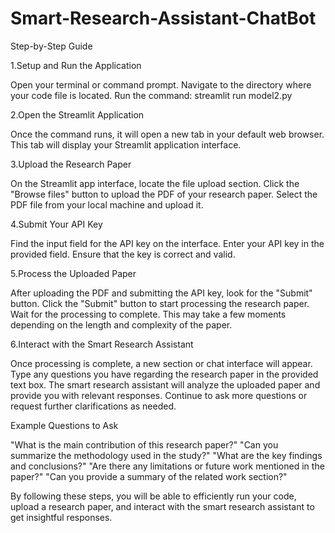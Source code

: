 # Smart-Research-Assistant-ChatBot

Step-by-Step Guide

1.Setup and Run the Application

Open your terminal or command prompt.
Navigate to the directory where your code file is located.
Run the command:
streamlit run model2.py

2.Open the Streamlit Application

Once the command runs, it will open a new tab in your default web browser.
This tab will display your Streamlit application interface.

3.Upload the Research Paper

On the Streamlit app interface, locate the file upload section.
Click the "Browse files" button to upload the PDF of your research paper.
Select the PDF file from your local machine and upload it.

4.Submit Your API Key

Find the input field for the API key on the interface.
Enter your API key in the provided field.
Ensure that the key is correct and valid.

5.Process the Uploaded Paper

After uploading the PDF and submitting the API key, look for the "Submit" button.
Click the "Submit" button to start processing the research paper.
Wait for the processing to complete. This may take a few moments depending on the length and complexity of the paper.

6.Interact with the Smart Research Assistant

Once processing is complete, a new section or chat interface will appear.
Type any questions you have regarding the research paper in the provided text box.
The smart research assistant will analyze the uploaded paper and provide you with relevant responses.
Continue to ask more questions or request further clarifications as needed.

Example Questions to Ask

"What is the main contribution of this research paper?"
"Can you summarize the methodology used in the study?"
"What are the key findings and conclusions?"
"Are there any limitations or future work mentioned in the paper?"
"Can you provide a summary of the related work section?"

By following these steps, you will be able to efficiently run your code, upload a research paper, and interact with the smart research assistant to get insightful responses.






